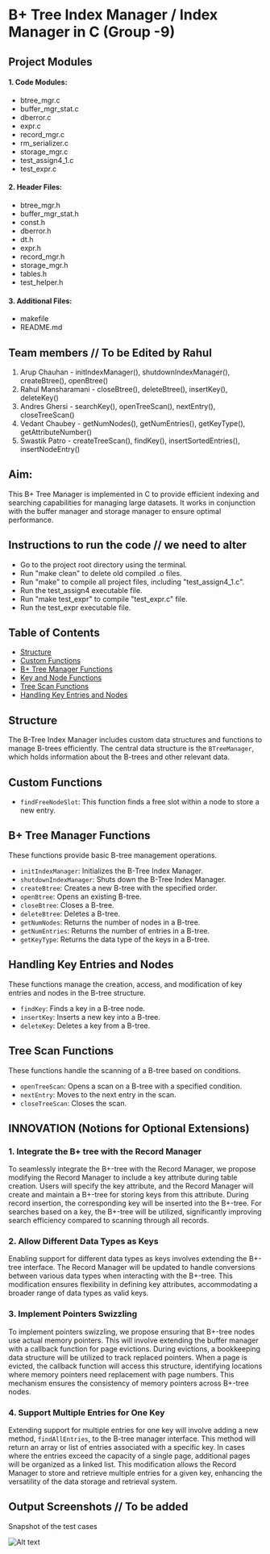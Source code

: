 # B+ Tree Index Manager / Index Manager in C (Group -9)

Project Modules
--------------------------------------------------------------------------------------
#### 1. Code Modules:
- btree_mgr.c
- buffer_mgr_stat.c
- dberror.c
- expr.c
- record_mgr.c
- rm_serializer.c
- storage_mgr.c
- test_assign4_1.c
- test_expr.c

#### 2. Header Files:
- btree_mgr.h
- buffer_mgr_stat.h
- const.h
- dberror.h
- dt.h
- expr.h
- record_mgr.h
- storage_mgr.h
- tables.h
- test_helper.h

#### 3. Additional Files:
- makefile
- README.md

Team members // To be Edited by Rahul
---------------------------------------
1. Arup Chauhan - initIndexManager(), shutdownIndexManager(), createBtree(), openBtree()
2. Rahul Mansharamani - closeBtree(), deleteBtree(), insertKey(), deleteKey()
3. Andres Ghersi - searchKey(), openTreeScan(), nextEntry(), closeTreeScan()
4. Vedant Chaubey - getNumNodes(), getNumEntries(), getKeyType(), getAttributeNumber()
5. Swastik Patro - createTreeScan(), findKey(), insertSortedEntries(), insertNodeEntry()

Aim:
----------------------------------------------------------------------------------------

This B+ Tree Manager is implemented in C to provide efficient indexing and searching capabilities for managing large datasets. It works in conjunction with the buffer manager and storage manager to ensure optimal performance.

Instructions to run the code // we need to alter
----------------------------

- Go to the project root directory using the terminal.
- Run "make clean" to delete old compiled .o files.
- Run "make" to compile all project files, including "test_assign4_1.c".
- Run the test_assign4 executable file.
- Run "make test_expr" to compile "test_expr.c" file.
- Run the test_expr executable file.

## Table of Contents
- [Structure](#structure)
- [Custom Functions](#custom-functions)
- [B+ Tree Manager Functions](#b-tree-manager-functions)
- [Key and Node Functions](#key-and-node-functions)
- [Tree Scan Functions](#tree-scan-functions)
- [Handling Key Entries and Nodes](#handling-key-entries-and-nodes)

## Structure

The B-Tree Index Manager includes custom data structures and functions to manage B-trees efficiently. The central data structure is the `BTreeManager`, which holds information about the B-trees and other relevant data.

## Custom Functions

- `findFreeNodeSlot`: This function finds a free slot within a node to store a new entry.

## B+ Tree Manager Functions

These functions provide basic B-tree management operations.

- `initIndexManager`: Initializes the B-Tree Index Manager.
- `shutdownIndexManager`: Shuts down the B-Tree Index Manager.
- `createBtree`: Creates a new B-tree with the specified order.
- `openBtree`: Opens an existing B-tree.
- `closeBtree`: Closes a B-tree.
- `deleteBtree`: Deletes a B-tree.
- `getNumNodes`: Returns the number of nodes in a B-tree.
- `getNumEntries`: Returns the number of entries in a B-tree.
- `getKeyType`: Returns the data type of the keys in a B-tree.

## Handling Key Entries and Nodes
These functions manage the creation, access, and modification of key entries and nodes in the B-tree structure.

- `findKey`: Finds a key in a B-tree node.
- `insertKey`: Inserts a new key into a B-tree.
- `deleteKey`: Deletes a key from a B-tree.

## Tree Scan Functions

These functions handle the scanning of a B-tree based on conditions.

- `openTreeScan`: Opens a scan on a B-tree with a specified condition.
- `nextEntry`: Moves to the next entry in the scan.
- `closeTreeScan`: Closes the scan.



## INNOVATION (Notions for Optional Extensions)

### 1. Integrate the B+ tree with the Record Manager

To seamlessly integrate the B+-tree with the Record Manager, we propose modifying the Record Manager to include a key attribute during table creation. Users will specify the key attribute, and the Record Manager will create and maintain a B+-tree for storing keys from this attribute. During record insertion, the corresponding key will be inserted into the B+-tree. For searches based on a key, the B+-tree will be utilized, significantly improving search efficiency compared to scanning through all records.

### 2. Allow Different Data Types as Keys

Enabling support for different data types as keys involves extending the B+-tree interface. The Record Manager will be updated to handle conversions between various data types when interacting with the B+-tree. This modification ensures flexibility in defining key attributes, accommodating a broader range of data types as valid keys.

### 3. Implement Pointers Swizzling

To implement pointers swizzling, we propose ensuring that B+-tree nodes use actual memory pointers. This will involve extending the buffer manager with a callback function for page evictions. During evictions, a bookkeeping data structure will be utilized to track replaced pointers. When a page is evicted, the callback function will access this structure, identifying locations where memory pointers need replacement with page numbers. This mechanism ensures the consistency of memory pointers across B+-tree nodes.

### 4. Support Multiple Entries for One Key

Extending support for multiple entries for one key will involve adding a new method, `findAllEntries`, to the B-tree manager interface. This method will return an array or list of entries associated with a specific key. In cases where the entries exceed the capacity of a single page, additional pages will be organized as a linked list. This modification allows the Record Manager to store and retrieve multiple entries for a given key, enhancing the versatility of the data storage and retrieval system.


Output Screenshots // To be added
---------------------------------------

Snapshot of the test cases

![Alt text](<Screenshot of B-Tree test cases>)

